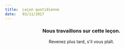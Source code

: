 ```yaml
---
title:  Leçon quotidienne
date:   03/11/2017
---
```


### <center>Nous travaillons sur cette leçon.</center>
<center>Revenez plus tard, s'il vous plaît.</center>
